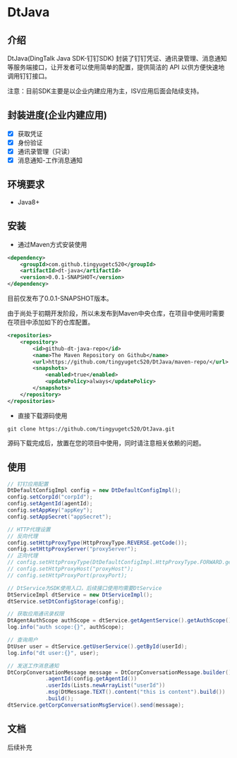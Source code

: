# DtJava

## 介绍

DtJava(DingTalk Java SDK-钉钉SDK) 封装了钉钉凭证、通讯录管理、消息通知等服务端接口，让开发者可以使用简单的配置，提供简洁的 API 以供方便快速地调用钉钉接口。

注意：目前SDK主要是以企业内建应用为主，ISV应用后面会陆续支持。

## 封装进度(企业内建应用)
- [x] 获取凭证
- [x] 身份验证
- [x] 通讯录管理（只读）
- [x] 消息通知-工作消息通知

## 环境要求

- Java8+

## 安装
* 通过Maven方式安装使用
```xml
<dependency>
    <groupId>com.github.tingyugetc520</groupId>
    <artifactId>dt-java</artifactId>
    <version>0.0.1-SNAPSHOT</version>
</dependency>
```
目前仅发布了0.0.1-SNAPSHOT版本。

由于尚处于初期开发阶段，所以未发布到Maven中央仓库，在项目中使用时需要在项目中添加如下的仓库配置。
```xml
<repositories>
    <repository>
        <id>github-dt-java-repo</id>
        <name>The Maven Repository on Github</name>
        <url>https://github.com/tingyugetc520/DtJava/maven-repo/</url>
        <snapshots>
            <enabled>true</enabled>
            <updatePolicy>always</updatePolicy>
        </snapshots>
    </repository>
</repositories>
```

* 直接下载源码使用
```git
git clone https://github.com/tingyugetc520/DtJava.git
```
源码下载完成后，放置在您的项目中使用，同时请注意相关依赖的问题。

## 使用

```java
// 钉钉应用配置
DtDefaultConfigImpl config = new DtDefaultConfigImpl();
config.setCorpId("corpId");
config.setAgentId(agentId);
config.setAppKey("appKey");
config.setAppSecret("appSecret");

// HTTP代理设置
// 反向代理
config.setHttpProxyType(HttpProxyType.REVERSE.getCode());
config.setHttpProxyServer("proxyServer");
// 正向代理
// config.setHttpProxyType(DtDefaultConfigImpl.HttpProxyType.FORWARD.getCode());
// config.setHttpProxyHost("proxyHost");
// config.setHttpProxyPort(proxyPort);

// DtService为SDK使用入口，后续接口使用均需要DtService
DtServiceImpl dtService = new DtServiceImpl();
dtService.setDtConfigStorage(config);

// 获取应用通讯录权限
DtAgentAuthScope authScope = dtService.getAgentService().getAuthScope();
log.info("auth scope:{}", authScope);

// 查询用户
DtUser user = dtService.getUserService().getById(userId);
log.info("dt user:{}", user);

// 发送工作消息通知
DtCorpConversationMessage message = DtCorpConversationMessage.builder()
			.agentId(config.getAgentId())
			.userIds(Lists.newArrayList("userId"))
			.msg(DtMessage.TEXT().content("this is content").build())
			.build();
dtService.getCorpConversationMsgService().send(message);
```

## 文档
后续补充

